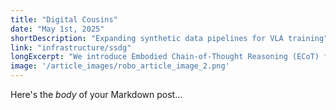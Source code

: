 ```yaml
---
title: "Digital Cousins"
date: "May 1st, 2025"
shortDescription: "Expanding synthetic data pipelines for VLA training"
link: "infrastructure/ssdg"
longExcerpt: "We introduce Embodied Chain-of-Thought Reasoning (ECoT) for VLAs, in which we train VLAs to perform multiple steps of reasoning about plans, sub-tasks, motions, and visually grounded features like object bounding boxes and end effector positions, before predicting the robot action. We design a scalable pipeline for generating synthetic training data for ECoT on large robot datasets."
image: '/article_images/robo_article_image_2.png'
---
```


Here's the _body_ of your Markdown post…
